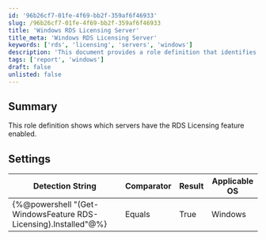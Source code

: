 ```yaml
---
id: '96b26cf7-01fe-4f69-bb2f-359af6f46933'
slug: /96b26cf7-01fe-4f69-bb2f-359af6f46933
title: 'Windows RDS Licensing Server'
title_meta: 'Windows RDS Licensing Server'
keywords: ['rds', 'licensing', 'servers', 'windows']
description: 'This document provides a role definition that identifies which servers have the RDS Licensing feature enabled, including the relevant detection string and settings for Windows operating systems.'
tags: ['report', 'windows']
draft: false
unlisted: false
---
```


## Summary

This role definition shows which servers have the RDS Licensing feature enabled.

## Settings

| Detection String                                  | Comparator | Result | Applicable OS |
|--------------------------------------------------|------------|--------|----------------|
| \{%@powershell "(Get-WindowsFeature RDS-Licensing).Installed"@%} | Equals     | True   | Windows        |


